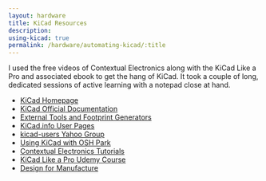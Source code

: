 ```yaml
---
layout: hardware
title: KiCad Resources
description:
using-kicad: true
permalink: /hardware/automating-kicad/:title
---
```


I used the free videos of Contextual Electronics along with the KiCad Like a Pro and associated ebook to get the hang of KiCad. It took a couple of long, dedicated sessions of active learning with a notepad close at hand. 

- <a href="http://kicad-pcb.org/">KiCad Homepage</a>
- <a href="http://kicad-pcb.org/help/documentation">KiCad Official Documentation</a>
- <a href="http://kicad-pcb.org/help/external-tools/">External Tools and Footprint Generators</a>
- <a href="http://kicad.info/">KiCad.info User Pages</a> 
- <a href="https://groups.yahoo.com/neo/groups/kicad-users/info">kicad-users Yahoo Group</a>
- <a href="http://docs.oshpark.com/design-tools/kicad/">Using KiCad with OSH Park</a>
- <a href="https://contextualelectronics.com/course/software-tutorials/kicad-tutorial/">Contextual Electronics Tutorials</a>
- <a href="https://www.udemy.com/kicad-pro/">KiCad Like a Pro Udemy Course</a>
- <a href="https://rheingoldheavy.com/design-assembly-kicad/">Design for Manufacture</a>

